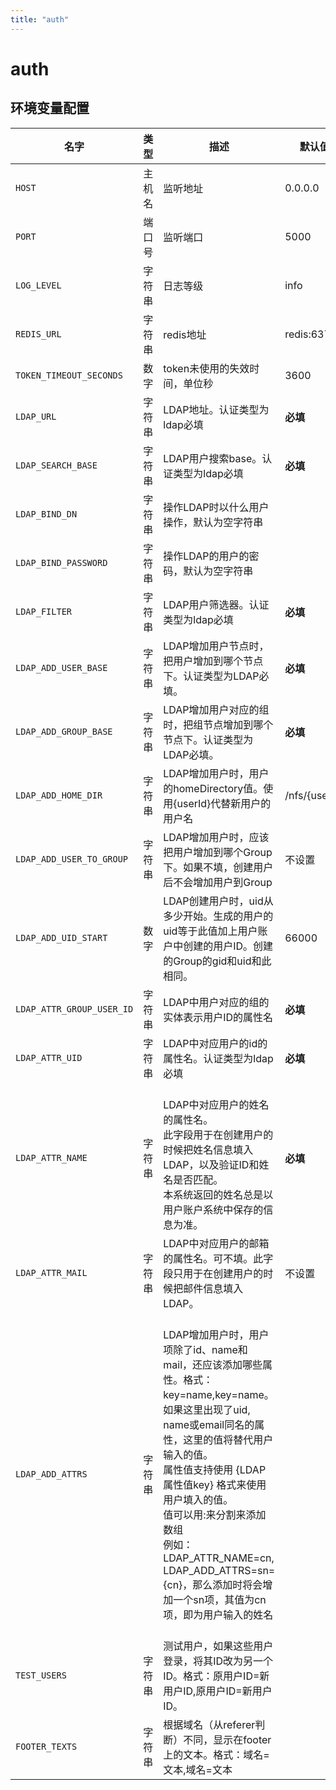 ```yaml
---
title: "auth"
---
```


# auth

## 环境变量配置






<!-- ENV TABLE START -->

| 名字 | 类型 | 描述 | 默认值 |
| -- | -- | -- | -- |
|`HOST`|主机名|监听地址|0.0.0.0|
|`PORT`|端口号|监听端口|5000|
|`LOG_LEVEL`|字符串|日志等级|info|
|`REDIS_URL`|字符串|redis地址|redis:6379|
|`TOKEN_TIMEOUT_SECONDS`|数字|token未使用的失效时间，单位秒|3600|
|`LDAP_URL`|字符串|LDAP地址。认证类型为ldap必填|**必填**|
|`LDAP_SEARCH_BASE`|字符串|LDAP用户搜索base。认证类型为ldap必填|**必填**|
|`LDAP_BIND_DN`|字符串|操作LDAP时以什么用户操作，默认为空字符串||
|`LDAP_BIND_PASSWORD`|字符串|操作LDAP的用户的密码，默认为空字符串||
|`LDAP_FILTER`|字符串|LDAP用户筛选器。认证类型为ldap必填|**必填**|
|`LDAP_ADD_USER_BASE`|字符串|LDAP增加用户节点时，把用户增加到哪个节点下。认证类型为LDAP必填。|**必填**|
|`LDAP_ADD_GROUP_BASE`|字符串|LDAP增加用户对应的组时，把组节点增加到哪个节点下。认证类型为LDAP必填。|**必填**|
|`LDAP_ADD_HOME_DIR`|字符串|LDAP增加用户时，用户的homeDirectory值。使用{userId}代替新用户的用户名|/nfs/{userId}|
|`LDAP_ADD_USER_TO_GROUP`|字符串|LDAP增加用户时，应该把用户增加到哪个Group下。如果不填，创建用户后不会增加用户到Group|不设置|
|`LDAP_ADD_UID_START`|数字|LDAP创建用户时，uid从多少开始。生成的用户的uid等于此值加上用户账户中创建的用户ID。创建的Group的gid和uid和此相同。|66000|
|`LDAP_ATTR_GROUP_USER_ID`|字符串|LDAP中用户对应的组的实体表示用户ID的属性名|**必填**|
|`LDAP_ATTR_UID`|字符串|LDAP中对应用户的id的属性名。认证类型为ldap必填|**必填**|
|`LDAP_ATTR_NAME`|字符串|<br/>    LDAP中对应用户的姓名的属性名。<br/>    此字段用于在创建用户的时候把姓名信息填入LDAP，以及验证ID和姓名是否匹配。<br/>    本系统返回的姓名总是以用户账户系统中保存的信息为准。<br/>  |**必填**|
|`LDAP_ATTR_MAIL`|字符串|LDAP中对应用户的邮箱的属性名。可不填。此字段只用于在创建用户的时候把邮件信息填入LDAP。|不设置|
|`LDAP_ADD_ATTRS`|字符串|<br/>    LDAP增加用户时，用户项除了id、name和mail，还应该添加哪些属性。格式：key=name,key=name。<br/>    如果这里出现了uid, name或email同名的属性，这里的值将替代用户输入的值。<br/>    属性值支持使用 {LDAP属性值key} 格式来使用用户填入的值。<br/>    值可以用:来分割来添加数组<br/>    例如：LDAP_ATTR_NAME=cn, LDAP_ADD_ATTRS=sn={cn}，那么添加时将会增加一个sn项，其值为cn项，即为用户输入的姓名<br/><br/>    ||
|`TEST_USERS`|字符串|测试用户，如果这些用户登录，将其ID改为另一个ID。格式：原用户ID=新用户ID,原用户ID=新用户ID。||
|`FOOTER_TEXTS`|字符串|根据域名（从referer判断）不同，显示在footer上的文本。格式：域名=文本,域名=文本||

<!-- ENV TABLE END -->





